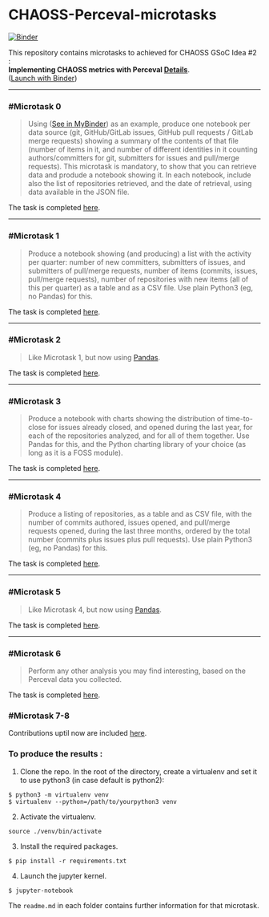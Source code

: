 # CHAOSS-Perceval-microtasks
[![Binder](https://mybinder.org/badge_logo.svg)](https://mybinder.org/v2/gh/harshalmittal4/CHAOSS-Perceval-microtasks/master)

This repository contains microtasks to achieved for CHAOSS GSoC Idea #2 :<br/> **Implementing CHAOSS metrics with Perceval [Details](https://github.com/chaoss/wg-gmd/issues/81)**.<br/>
([Launch with Binder](https://mybinder.org/v2/gh/harshalmittal4/CHAOSS-Perceval-microtasks/master))

***

### #Microtask 0
>Using [](https://github.com/chaoss/wg-gmd/blob/master/implementations/Code_Changes-Git.ipynb) ([See in MyBinder](https://mybinder.org/v2/gh/chaoss/wg-gmd/master?filepath=implementations/Code_Changes-Git.ipynb)) as an example, produce one notebook per data source (git, GitHub/GitLab issues, GitHub pull requests / GitLab merge requests) showing a summary of the contents of that file (number of items in it, and number of different identities in it counting authors/committers for git, submitters for issues and pull/merge requests). This microtask is mandatory, to show that you can retrieve data and produde a notebook showing it. In each notebook, include also the list of repositories retrieved, and the date of retrieval, using data available in the JSON file.

The task is completed [here](./microtask0).

***

### #Microtask 1
>Produce a notebook showing (and producing) a list with the activity per quarter: number of new committers, submitters of issues, and submitters of pull/merge requests, number of items (commits, issues, pull/merge requests), number of repositories with new items (all of this per quarter) as a table and as a CSV file. Use plain Python3 (eg, no Pandas) for this.

The task is completed [here](./microtask1).

***

### #Microtask 2
>Like Microtask 1, but now using [Pandas](http://pandas.pydata.org/).

The task is completed [here](./microtask2).

***

### #Microtask 3
>Produce a notebook with charts showing the distribution of time-to-close for issues already closed, and opened during the last year, for each of the repositories analyzed, and for all of them together. Use Pandas for this, and the Python charting library of your choice (as long as it is a FOSS module).

The task is completed [here](./microtask3).

***

### #Microtask 4
>Produce a listing of repositories, as a table and as CSV file, with the number of commits authored, issues opened, and pull/merge requests opened, during the last three months, ordered by the total number (commits plus issues plus pull requests). Use plain Python3 (eg, no Pandas) for this.

The task is completed [here](./microtask4).

***

### #Microtask 5
>Like Microtask 4, but now using [Pandas](http://pandas.pydata.org/).

The task is completed [here](./microtask5).

***

### #Microtask 6
>Perform any other analysis you may find interesting, based on the Perceval data you collected.

The task is completed [here](./microtask6).

### #Microtask 7-8

Contributions uptil now are included [here](./microtask7-8).

### To produce the results : 
1) Clone the repo. In the root of the directory, create a virtualenv and set   it to use python3 (in case default is python2):
```
$ python3 -m virtualenv venv
$ virtualenv --python=/path/to/yourpython3 venv
```

2) Activate the virtualenv.
```
source ./venv/bin/activate
```
3) Install the required packages.
```
$ pip install -r requirements.txt
```
4) Launch the jupyter kernel.
```
$ jupyter-notebook
```

The `readme.md` in each folder contains further information for that microtask.
